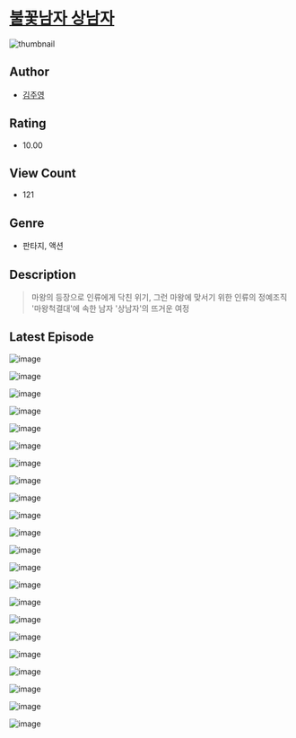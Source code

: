 # [불꽃남자 상남자](https://comic.naver.com/bestChallenge/list?titleId=810176)
![thumbnail](https://image-comic.pstatic.net/user_contents_data/challenge_comic/2023/05/23/129418/upload_3919088689824217444_480x623.jpeg)

## Author
- [김주영](https://comic.naver.com/artistTitle?id=129418)

## Rating
- 10.00

## View Count
- 121

## Genre
- 판타지, 액션

## Description
> 마왕의 등장으로 인류에게 닥친 위기, 그런 마왕에 맞서기 위한 인류의 정예조직 '마왕척결대'에 속한 남자 '상남자'의 뜨거운 여정


## Latest Episode
![image](https://image-comic.pstatic.net/user_contents_data/challenge_comic/2023/05/24/129418/upload_4122312300175581795.jpeg)

![image](https://image-comic.pstatic.net/user_contents_data/challenge_comic/2023/05/24/129418/upload_3832905473174616370.jpeg)

![image](https://image-comic.pstatic.net/user_contents_data/challenge_comic/2023/05/24/129418/upload_3618417331047261751.jpeg)

![image](https://image-comic.pstatic.net/user_contents_data/challenge_comic/2023/05/24/129418/upload_7016999853408793906.jpeg)

![image](https://image-comic.pstatic.net/user_contents_data/challenge_comic/2023/05/24/129418/upload_3760559991810242358.jpeg)

![image](https://image-comic.pstatic.net/user_contents_data/challenge_comic/2023/05/24/129418/upload_7017563013829439800.jpeg)

![image](https://image-comic.pstatic.net/user_contents_data/challenge_comic/2023/05/24/129418/upload_3702303257254048565.jpeg)

![image](https://image-comic.pstatic.net/user_contents_data/challenge_comic/2023/05/24/129418/upload_7306582847889105969.jpeg)

![image](https://image-comic.pstatic.net/user_contents_data/challenge_comic/2023/05/24/129418/upload_7147888143376922980.jpeg)

![image](https://image-comic.pstatic.net/user_contents_data/challenge_comic/2023/05/24/129418/upload_4136048494646604853.jpeg)

![image](https://image-comic.pstatic.net/user_contents_data/challenge_comic/2023/05/24/129418/upload_7004002564303107126.jpeg)

![image](https://image-comic.pstatic.net/user_contents_data/challenge_comic/2023/05/24/129418/upload_7004052222697944422.jpeg)

![image](https://image-comic.pstatic.net/user_contents_data/challenge_comic/2023/05/24/129418/upload_3847873119930311987.jpeg)

![image](https://image-comic.pstatic.net/user_contents_data/challenge_comic/2023/05/24/129418/upload_3618980276806836791.jpeg)

![image](https://image-comic.pstatic.net/user_contents_data/challenge_comic/2023/05/24/129418/upload_3544443064920782899.jpeg)

![image](https://image-comic.pstatic.net/user_contents_data/challenge_comic/2023/05/24/129418/upload_7090412062126990133.jpeg)

![image](https://image-comic.pstatic.net/user_contents_data/challenge_comic/2023/05/24/129418/upload_7089850404958319160.jpeg)

![image](https://image-comic.pstatic.net/user_contents_data/challenge_comic/2023/05/24/129418/upload_7305182065760691766.jpeg)

![image](https://image-comic.pstatic.net/user_contents_data/challenge_comic/2023/05/24/129418/upload_7003999265855071544.jpeg)

![image](https://image-comic.pstatic.net/user_contents_data/challenge_comic/2023/05/24/129418/upload_3834306232989410103.jpeg)

![image](https://image-comic.pstatic.net/user_contents_data/challenge_comic/2023/05/24/129418/upload_7365696809834197861.jpeg)

![image](https://image-comic.pstatic.net/user_contents_data/challenge_comic/2023/05/24/129418/upload_3691043377012565554.jpeg)
